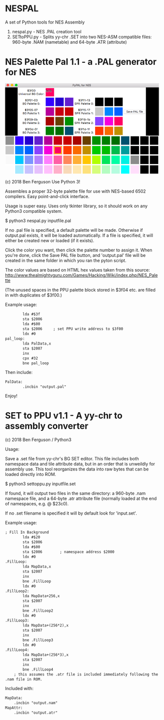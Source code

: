 # NESPAL
A set of Python tools for NES Assembly

1. nespal.py - NES .PAL creation tool
2. SETtoPPU.py - Splits yy-chr .SET into two NES-ASM compatible files:
   960-byte .NAM (nametable) and 
   64-byte .ATR (attribute)


# NES Palette Pal 1.1 - a .PAL generator for NES
![alt text](https://github.com/bferguson3/NESPAL/blob/master/nespal.png)

 (c) 2018 Ben Ferguson
 Use Python 3!
 
 Assembles a proper 32-byte palette file 
 for use with NES-based 6502 compilers.
 Easy point-and-click interface.

Usage is super easy.
Uses only tkinter library, so it should work on any Python3 compatible system.

$ python3 nespal.py inputfile.pal

If no .pal file is specified, a default palette will be made. Otherwise if output.pal exists, it will be loaded automatically.
If a file is specified, it will either be created new or loaded (if it exists).

Click the color you want, then click the palette number to assign it.
When you're done, click the Save PAL file button, and 'output.pal' file will be created in the same folder in which you ran the pyton script. 

The color values are based on HTML hex values taken from this source:
http://www.thealmightyguru.com/Games/Hacking/Wiki/index.php/NES_Palette

(The unused spaces in the PPU palette block stored in $3f04 etc. are filled in with duplicates of $3f00.)

Example usage:
```     
        lda #$3f
        sta $2006
        lda #$00
        sta $2006     ; set PPU write address to $3f00
        ldx #0
pal_loop:
        lda PalData,x
        sta $2007
        inx 
        cpx #32
        bne pal_loop
```
Then include:
```
PalData:
        .incbin "output.pal"
```

Enjoy!

# SET to PPU v1.1 - A yy-chr to assembly converter

(c) 2018 Ben Ferguson / Python3

Usage:

Save a .set file from yy-chr's BG SET editor. This file includes both namespace data and tile attribute data, but in an order that is unweildly for assembly use. This tool reorganizes the data into raw bytes that can be loaded directly into ROM.

$ python3 settoppu.py inputfile.set

If found, it will output two files in the same directory: a 960-byte .nam namespace file, and a 64-byte .atr attribute file (normally loaded at the end of namespaces, e.g. @ $23c0).

If no .set filename is specified it will by default look for 'input.set'.

Example usage:
```
; Fill In Background
        lda #$20
        sta $2006
        lda #$00        
        sta $2006        ; namespace address $2000
        ldx #0
.FillLoop:
        lda MapData,x 
        sta $2007
        inx
        bne .FillLoop   
        ldx #0
.FillLoop2:
        lda MapData+256,x
        sta $2007 
        inx 
        bne .FillLoop2
        ldx #0
.FillLoop3:
        lda MapData+(256*2),x
        sta $2007 
        inx 
        bne .FillLoop3
        ldx #0
.FillLoop4:
        lda MapData+(256*3),x 
        sta $2007 
        inx 
        bne .FillLoop4
    ; this assumes the .atr file is included immediately following the .nam file in ROM.
```
Included with:
```
MapData:
    .incbin "output.nam"
MapAttr:
    .incbin "output.atr"
```
